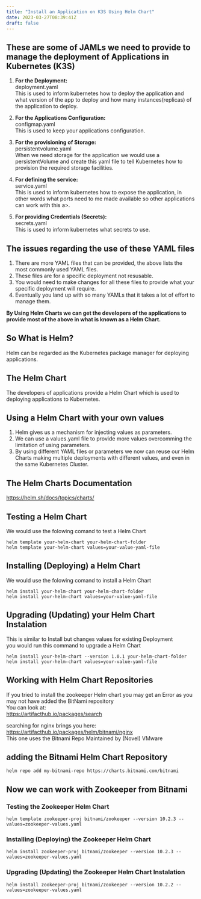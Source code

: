```yaml
---
title: "Install an Application on K3S Using Helm Chart"
date: 2023-03-27T08:39:41Z
draft: false
---
```



## These are some of JAMLs we need to provide to manage the deployment of Applications in Kubernetes (K3S) 
1. **For the Deployment:** \
deployment.yaml \
This is used to inform kubernetes how to deploy the application and what version of the app to deploy and how many instances(replicas) of the application to deploy.
2. **For the Applications Configuration:** \
configmap.yaml \
This is used to keep your applications configuration.
3. **For the provisioning of Storage:** \
persistentvolume.yaml \
When we need storage for the application we would use a persistentVolume and create this yaml file to tell Kubernetes how to provision the required storage facilities.
4. **For defining the service:** \
service.yaml \
This is used to inform kubernetes how to expose the application, in other words what ports need to me made available so other applications can work with this a>.

5. **For providing Credentials (Secrets):** \
secrets.yaml \
This is used to inform kubernetes what secrets to use.


## The issues regarding the use of these YAML files
1. There are more YAML files that can be provided, the above lists the most commonly used YAML files.
2. These files are for a specific deployment not resusable.
3. You would need to make changes for all these files to provide what your specific deployment will require.
4. Eventually you land up with so many YAMLs that it takes a lot of effort to manage them.

**By Using Helm Charts we can get the developers of the applications to provide most of the above in what is known as a Helm Chart.**


## So What is Helm?
Helm can be regarded as the Kubernetes package manager for deploying applications.

## The Helm Chart
The developers of applications provide a Helm Chart which is used to deploying applications to Kubernetes.

## Using a Helm Chart with your own values
1. Helm gives us a mechanism for injecting values as parameters.
2. We can use a values.yaml file to provide more values overcomming the limitation of using parameters.
3. By using different YAML files or parameters we now can reuse our Helm Charts making multiple deployments with different values, and even in the same Kubernetes Cluster.

## The Helm Charts Documentation
https://helm.sh/docs/topics/charts/

## Testing a Helm Chart
We would use the folowing comand to test a Helm Chart 
```
helm template your-helm-chart your-helm-chart-folder
helm template your-helm-chart values=your-value-yaml-file
```

## Installing (Deploying) a Helm Chart
We would use the folowing comand to install a Helm Chart 
```
helm install your-helm-chart your-helm-chart-folder
helm install your-helm-chart values=your-value-yaml-file
```

## Upgrading (Updating) your Helm Chart Instalation
This is similar to Install but changes values for existing Deployment \
you would run this command to upgrade a Helm Chart
```
helm install your-helm-chart --version 1.0.1 your-helm-chart-folder
helm install your-helm-chart values=your-value-yaml-file
```

## Working with Helm Chart Repositories
If you tried to install the zookeeper Helm chart you may get an Error as you may not have added the BitNami repository \
You can look at: \
https://artifacthub.io/packages/search

searching for  nginx brings you here: \
https://artifacthub.io/packages/helm/bitnami/nginx \
This one uses the Bitnami Repo Maintained by (Novel) VMware

## adding the Bitnami Helm Chart Repository
```
helm repo add my-bitnami-repo https://charts.bitnami.com/bitnami
```

## Now we can work with Zookeeper from Bitnami

### Testing the Zookeeper Helm Chart
```
helm template zookeeper-proj bitnami/zookeeper --version 10.2.3 --values=zookeeper-values.yaml
```

### Installing (Deploying) the Zookeeper Helm Chart
```
helm install zookeeper-proj bitnami/zookeeper --version 10.2.3 --values=zookeeper-values.yaml
```

### Upgrading (Updating) the Zookeeper Helm Chart Instalation
```
helm install zookeeper-proj bitnami/zookeeper --version 10.2.2 --values=zookeeper-values.yaml
```

